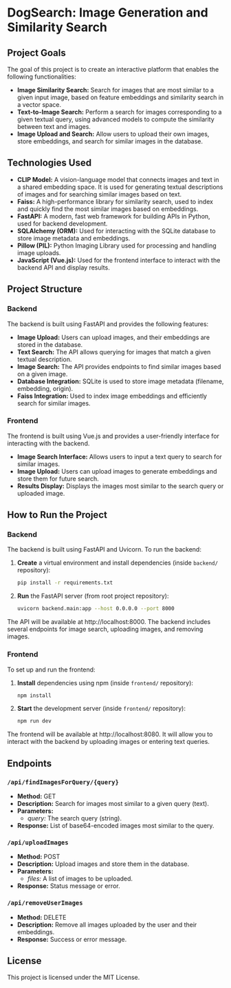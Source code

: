 # DogSearch: Image Generation and Similarity Search

## Project Goals

The goal of this project is to create an interactive platform that enables the following functionalities:

- **Image Similarity Search:** Search for images that are most similar to a given input image, based on feature embeddings and similarity search in a vector space.
- **Text-to-Image Search:** Perform a search for images corresponding to a given textual query, using advanced models to compute the similarity between text and images.
- **Image Upload and Search:** Allow users to upload their own images, store embeddings, and search for similar images in the database.

## Technologies Used

- **CLIP Model:** A vision-language model that connects images and text in a shared embedding space. It is used for generating textual descriptions of images and for searching similar images based on text.
- **Faiss:** A high-performance library for similarity search, used to index and quickly find the most similar images based on embeddings.
- **FastAPI:** A modern, fast web framework for building APIs in Python, used for backend development.
- **SQLAlchemy (ORM):** Used for interacting with the SQLite database to store image metadata and embeddings.
- **Pillow (PIL):** Python Imaging Library used for processing and handling image uploads.
- **JavaScript (Vue.js):** Used for the frontend interface to interact with the backend API and display results.

## Project Structure

### Backend

The backend is built using FastAPI and provides the following features:

- **Image Upload:** Users can upload images, and their embeddings are stored in the database.
- **Text Search:** The API allows querying for images that match a given textual description.
- **Image Search:** The API provides endpoints to find similar images based on a given image.
- **Database Integration:** SQLite is used to store image metadata (filename, embedding, origin).
- **Faiss Integration:** Used to index image embeddings and efficiently search for similar images.

### Frontend

The frontend is built using Vue.js and provides a user-friendly interface for interacting with the backend.

- **Image Search Interface:** Allows users to input a text query to search for similar images.
- **Image Upload:** Users can upload images to generate embeddings and store them for future search.
- **Results Display:** Displays the images most similar to the search query or uploaded image.

## How to Run the Project

### Backend

The backend is built using FastAPI and Uvicorn. To run the backend:

1) **Create** a virtual environment and install dependencies (inside `backend/` repository):
    ```bash
    pip install -r requirements.txt
    ```

2) **Run** the FastAPI server (from root project repository):
    ```bash
    uvicorn backend.main:app --host 0.0.0.0 --port 8000
    ```

The API will be available at http://localhost:8000. The backend includes several endpoints for image search, uploading images, and removing images.

### Frontend

To set up and run the frontend:

1) **Install** dependencies using npm (inside `frontend/` repository):
    ```bash
    npm install
    ```

2) **Start** the development server (inside `frontend/` repository):
    ```bash
    npm run dev
    ```

The frontend will be available at http://localhost:8080. It will allow you to interact with the backend by uploading images or entering text queries.

## Endpoints

### `/api/findImagesForQuery/{query}`

- **Method:** GET
- **Description:** Search for images most similar to a given query (text).
- **Parameters:**
    - *query:* The search query (string).
- **Response:** List of base64-encoded images most similar to the query.

### `/api/uploadImages`
- **Method:** POST
- **Description:** Upload images and store them in the database.
- **Parameters:**
    - *files:* A list of images to be uploaded.
- **Response:** Status message or error.

### `/api/removeUserImages`

- **Method:** DELETE
- **Description:** Remove all images uploaded by the user and their embeddings.
- **Response:** Success or error message.

## License

This project is licensed under the MIT License.

